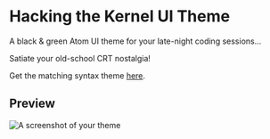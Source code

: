 # Hacking the Kernel UI Theme

A black & green Atom UI theme for your late-night coding sessions...

Satiate your old-school CRT nostalgia!

Get the matching syntax theme [here](https://www.github.com/heisian/hacking-the-kernel).

## Preview
![A screenshot of your theme](https://raw.githubusercontent.com/heisian/hacking-the-kernel-ui/master/screenshot.jpg)

